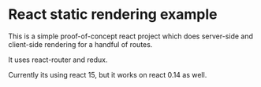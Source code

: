# React static rendering example

This is a simple proof-of-concept react project which does server-side and client-side rendering for a handful of routes.

It uses react-router and redux.

Currently its using react 15, but it works on react 0.14 as well.
